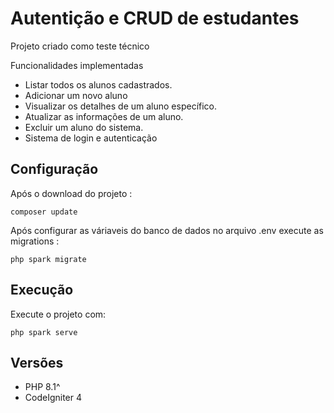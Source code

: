 # Autentição e CRUD de estudantes

Projeto criado como teste técnico 

Funcionalidades implementadas

- Listar todos os alunos cadastrados.
- Adicionar um novo aluno
- Visualizar os detalhes de um aluno específico.
- Atualizar as informações de um aluno.
- Excluir um aluno do sistema.
- Sistema de login e autenticação

## Configuração

Após o download do projeto :

`composer update`

Após configurar as váriaveis do banco de dados no arquivo .env execute as migrations :

`php spark migrate`

## Execução 

Execute o projeto com:

`php spark serve`

## Versões

- PHP 8.1^
- CodeIgniter 4
